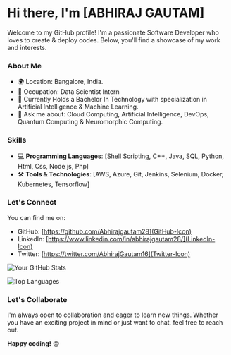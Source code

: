 # Hi there, I'm [ABHIRAJ GAUTAM]

Welcome to my GitHub profile! I'm a passionate Software Developer who loves to create & deploy codes. Below, you'll find a showcase of my work and interests.

### About Me

- 🌍 Location: Bangalore, India.
- 💼 Occupation: Data Scientist Intern
- 🌱 Currently Holds a Bachelor In Technology with specialization in Artificial Intelligence & Machine Learning.
- 💬 Ask me about: Cloud Computing, Artificial Intelligence, DevOps, Quantum Computing & Neuromorphic Computing.

### Skills

- 💻 **Programming Languages**: [Shell Scripting, C++, Java, SQL, Python, Html, Css, Node js, Php]
- 🛠️ **Tools & Technologies**: [AWS, Azure, Git, Jenkins, Selenium, Docker, Kubernetes, Tensorflow]

### Let's Connect

You can find me on:

- GitHub: [https://github.com/Abhirajgautam28](GitHub-Icon)
- LinkedIn: [https://www.linkedin.com/in/abhirajgautam28/](LinkedIn-Icon)
- Twitter: [https://twitter.com/AbhirajGautam16](Twitter-Icon)

![Your GitHub Stats](https://github-readme-stats.vercel.app/api?username=Abhirajgautam28&show_icons=true&theme=radical)

![Top Languages](https://github-readme-stats.vercel.app/api/top-langs/?username=Abhirajgautam28&layout=compact&theme=radical)

### Let's Collaborate

I'm always open to collaboration and eager to learn new things. Whether you have an exciting project in mind or just want to chat, feel free to reach out.

**Happy coding!** 😊
